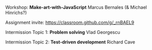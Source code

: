 Workshop: **Make-art-with-JavaScript** Marcus Bernales (& Michael Hinrichs?)

Assignment invite: https://classroom.github.com/g/_rnBAEL9

Intermission Topic 1: **Problem solving** Vlad Georgescu

Intermission Topic 2: **Test-driven development** Richard Cave
